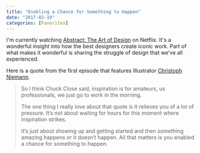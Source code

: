 ```yaml
---
title: "Enabling a Chance for Something to Happen"
date: "2017-02-19"
categories: [Favorites]
---
```


I'm currently watching [Abstract: The Art of Design](https://www.netflix.com/title/80057883) on Netflix. It's a wonderful insight into how the best designers create iconic work. Part of what makes it wonderful is sharing the struggle of design that we've all experienced.

Here is a quote from the first episode that features Illustrator [Christoph Niemann](http://www.christophniemann.com/).

> So I think Chuck Close said, inspiration is for amateurs, us professionals, we just go to work in the morning.
> 
> The one thing I really love about that quote is it relieves you of a lot of pressure. It’s not about waiting for hours for this moment where inspiration strikes.
> 
> It’s just about showing up and getting started and then something amazing happens or it doesn’t happen. All that matters is you enabled a chance for something to happen.
